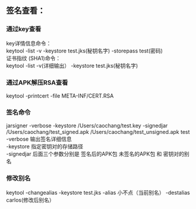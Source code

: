 ## 签名查看：

### 通过key查看
key详情信息命令：   
keytool -list -v -keystore test.jks(秘钥名字) -storepass test(密码)   
证书指纹 (SHA1)命令：   
keytool -list -v(详细输出） -keystore test.jks(秘钥名字)   

### 通过APK解压RSA查看
keytool -printcert -file META-INF/CERT.RSA


### 签名命令
jarsigner -verbose -keystore  /Users/caochang/test.key -signedjar /Users/caochang/test_signed.apk /Users/caochang/test_unsigned.apk test     
-verbose 输出签名详细信息      
-keystore 指定密钥对的存储路径    
-signedjar 后面三个参数分别是 签名后的APK包 未签名的APK包 和 密钥对的别名     

### 修改别名
keytool -changealias -keystore test.jks -alias 小不点（当前别名） -destalias carlos(修改后别名）
